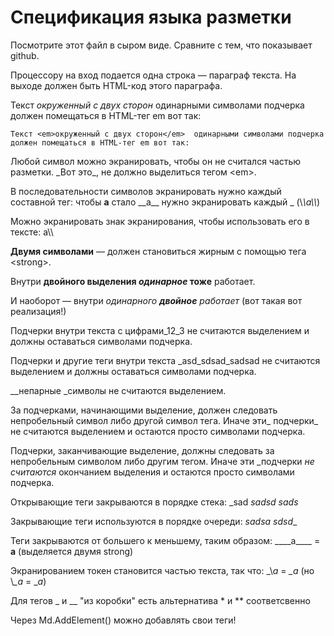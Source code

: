 # Спецификация языка разметки

Посмотрите этот файл в сыром виде. Сравните с тем, что показывает github.

Процессору на вход подается одна строка — параграф текста. 
На выходе должен быть HTML-код этого параграфа.

Текст _окруженный с двух сторон_  одинарными символами подчерка 
должен помещаться в HTML-тег em вот так:

`Текст <em>окруженный с двух сторон</em>  одинарными символами подчерка 
должен помещаться в HTML-тег em вот так:`

Любой символ можно экранировать, чтобы он не считался частью разметки. 
\_Вот это\_, не должно выделиться тегом \<em\>.

В последовательности символов экранировать нужно каждый составной тег: чтобы __a__ стало \_\_a\_\_ нужно экранировать каждый _ (\\_\\_a\\_\\_)

Можно экранировать знак экранирования, чтобы использовать его в тексте: a\\\\

__Двумя символами__ — должен становиться жирным с помощью тега \<strong\>.

Внутри __двойного выделения _одинарное_ тоже__ работает.

И наоборот — внутри _одинарного __двойное__ работает_ (вот такая вот реализация!)

Подчерки внутри текста c цифрами_12_3 не считаются выделением и должны оставаться символами подчерка.

Подчерки и другие теги внутри текста _asd_sdsad_sadsad не считаются выделением и должны оставаться символами подчерка.

__непарные _символы не считаются выделением.

За подчерками, начинающими выделение, должен следовать непробельный символ либо другой символ тега. Иначе эти_ подчерки_ не считаются выделением 
и остаются просто символами подчерка.

Подчерки, заканчивающие выделение, должны следовать за непробельным символом либо другим тегом. Иначе эти _подчерки _не считаются_ окончанием выделения 
и остаются просто символами подчерка.

Открывающие теги закрываются в порядке стека: _sad _sadsd sads_

Закрывающие теги используются в порядке очереди: _sadsa sdsd__

Теги закрываются от большего к меньшему, таким образом: \_\_\_\_a\_\_\_\_ = ____a____ (выделяется двумя strong)

Экранированием токен становится частью текста, так что: \_\\_a_ = _\_a_ (но \\_\_a_ = \__a_)

Для тегов _ и __ "из коробки" есть альтернатива * и ** соответсвенно

Через Md.AddElement() можно добавлять свои теги!
